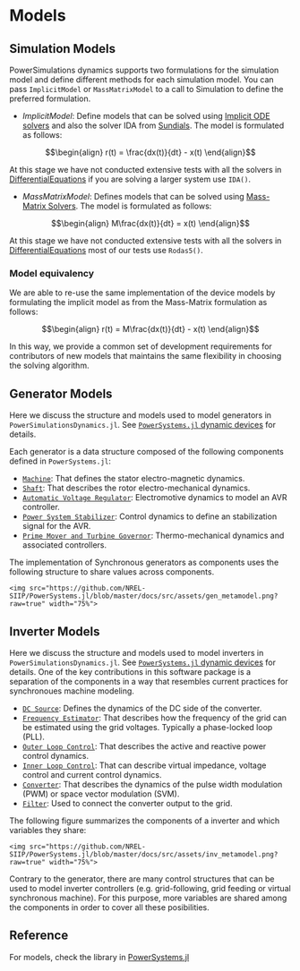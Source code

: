 
# Models

## Simulation Models

PowerSimulations dynamics supports two formulations for the simulation model and define different methods for each simulation model. You can pass `ImplicitModel` or `MassMatrixModel` to a call to Simulation to define the preferred formulation.

- *ImplicitModel*: Define models that can be solved using [Implicit ODE solvers](https://diffeq.sciml.ai/stable/solvers/dae_solve/#OrdinaryDiffEq.jl-(Implicit-ODE)) and also the solver IDA from [Sundials](https://diffeq.sciml.ai/stable/solvers/dae_solve/#Sundials.jl). The model is formulated as follows:

```math
\begin{align}
r(t) = \frac{dx(t)}{dt} - x(t)
\end{align}
```

At this stage we have not conducted extensive tests with all the solvers in [DifferentialEquations](https://diffeq.sciml.ai/) if you are solving a larger system use `IDA()`.

- *MassMatrixModel*: Defines models that can be solved using [Mass-Matrix Solvers](https://diffeq.sciml.ai/stable/solvers/dae_solve/#OrdinaryDiffEq.jl-(Mass-Matrix)). The model is formulated as follows:

```math
\begin{align}
M\frac{dx(t)}{dt} = x(t)
\end{align}
```

At this stage we have not conducted extensive tests with all the solvers in [DifferentialEquations](https://diffeq.sciml.ai/) most of our tests use `Rodas5()`.

### Model equivalency

We are able to re-use the same implementation of the device models by formulating the implicit model as from the Mass-Matrix formulation as follows:

```math
\begin{align}
r(t) = M\frac{dx(t)}{dt} - x(t)
\end{align}
```

In this way, we provide a common set of development requirements for contributors of new models that maintains the same flexibility in choosing the solving algorithm.

## Generator Models

Here we discuss the structure and models used to model generators in `PowerSimulationsDynamics.jl`. See [`PowerSystems.jl` dynamic devices](https://nrel-siip.github.io/PowerSystems.jl/stable/modeler_guide/example_dynamic_data/)
for details.

Each generator is a data structure composed of the following components defined in `PowerSystems.jl`:

- [`Machine`](https://nrel-siip.github.io/PowerSystems.jl/stable/model_library/generated_Machine/#Machine): That defines the stator electro-magnetic dynamics.
- [`Shaft`](https://nrel-siip.github.io/PowerSystems.jl/stable/model_library/generated_Shaft/#Shaft): That describes the rotor electro-mechanical dynamics.
- [`Automatic Voltage Regulator`](https://nrel-siip.github.io/PowerSystems.jl/stable/model_library/generated_AVR/#AVR): Electromotive dynamics to model an AVR controller.
- [`Power System Stabilizer`](https://nrel-siip.github.io/PowerSystems.jl/stable/model_library/generated_PSS/#PSS): Control dynamics to define an stabilization signal for the AVR.
- [`Prime Mover and Turbine Governor`](https://nrel-siip.github.io/PowerSystems.jl/stable/model_library/generated_TurbineGov/#TurbineGov): Thermo-mechanical dynamics and associated controllers.

The implementation of Synchronous generators as components uses the following structure to
share values across components.

```@raw html
<img src="https://github.com/NREL-SIIP/PowerSystems.jl/blob/master/docs/src/assets/gen_metamodel.png?raw=true" width="75%">
```

## Inverter Models

Here we discuss the structure and models used to model inverters in `PowerSimulationsDynamics.jl`. See [`PowerSystems.jl` dynamic devices](https://nrel-siip.github.io/PowerSystems.jl/stable/modeler_guide/example_dynamic_data/)
for details. One of the key contributions in this software package is a separation of the
components in a way that resembles current practices for synchronoues machine modeling.

- [`DC Source`](https://nrel-siip.github.io/PowerSystems.jl/stable/model_library/generated_DCSource/#DCSource): Defines the dynamics of the DC side of the converter.
- [`Frequency Estimator`](https://nrel-siip.github.io/PowerSystems.jl/stable/model_library/generated_FrequencyEstimator/#FrequencyEstimator): That describes how the frequency of the grid can be estimated using the grid voltages. Typically a phase-locked loop (PLL).
- [`Outer Loop Control`](https://nrel-siip.github.io/PowerSystems.jl/stable/model_library/outer_control/#OuterControl): That describes the active and reactive power control dynamics.
- [`Inner Loop Control`](https://nrel-siip.github.io/PowerSystems.jl/stable/model_library/generated_InnerControl/#InnerControl): That can describe virtual impedance, voltage control and current control dynamics.
- [`Converter`](https://nrel-siip.github.io/PowerSystems.jl/stable/model_library/generated_Converter/#Converter): That describes the dynamics of the pulse width modulation (PWM) or space vector modulation (SVM).
- [`Filter`](https://nrel-siip.github.io/PowerSystems.jl/stable/model_library/generated_Filter/): Used to connect the converter output to the grid.

The following figure summarizes the components of a inverter and which variables they share:

```@raw html
<img src="https://github.com/NREL-SIIP/PowerSystems.jl/blob/master/docs/src/assets/inv_metamodel.png?raw=true" width="75%">
```

Contrary to the generator, there are many control structures that can be used to model
inverter controllers (e.g. grid-following, grid feeding or virtual synchronous machine).
For this purpose, more variables are shared among the components in order to cover all
these posibilities.

## Reference

For models, check the library in [PowerSystems.jl](https://nrel-siip.github.io/PowerSystems.jl/stable/)
